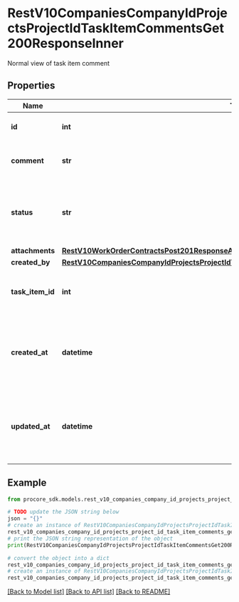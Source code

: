 # RestV10CompaniesCompanyIdProjectsProjectIdTaskItemCommentsGet200ResponseInner

Normal view of task item comment

## Properties

Name | Type | Description | Notes
------------ | ------------- | ------------- | -------------
**id** | **int** | Unique ID of the comment | [optional] 
**comment** | **str** | The actual message of the comment | [optional] 
**status** | **str** | The status of the task item at the time this comment was created | [optional] 
**attachments** | [**RestV10WorkOrderContractsPost201ResponseAttachmentsInner**](RestV10WorkOrderContractsPost201ResponseAttachmentsInner.md) |  | [optional] 
**created_by** | [**RestV10CompaniesCompanyIdProjectsProjectIdTaskItemCommentsGet200ResponseInnerCreatedBy**](RestV10CompaniesCompanyIdProjectsProjectIdTaskItemCommentsGet200ResponseInnerCreatedBy.md) |  | [optional] 
**task_item_id** | **int** | The task item id associated with the comment | [optional] 
**created_at** | **datetime** | The UTC datetime for the creation of the resource in ISO 8601 format. | [optional] 
**updated_at** | **datetime** | The UTC datetime for the last update of the resource in ISO 8601 format. | [optional] 

## Example

```python
from procore_sdk.models.rest_v10_companies_company_id_projects_project_id_task_item_comments_get200_response_inner import RestV10CompaniesCompanyIdProjectsProjectIdTaskItemCommentsGet200ResponseInner

# TODO update the JSON string below
json = "{}"
# create an instance of RestV10CompaniesCompanyIdProjectsProjectIdTaskItemCommentsGet200ResponseInner from a JSON string
rest_v10_companies_company_id_projects_project_id_task_item_comments_get200_response_inner_instance = RestV10CompaniesCompanyIdProjectsProjectIdTaskItemCommentsGet200ResponseInner.from_json(json)
# print the JSON string representation of the object
print(RestV10CompaniesCompanyIdProjectsProjectIdTaskItemCommentsGet200ResponseInner.to_json())

# convert the object into a dict
rest_v10_companies_company_id_projects_project_id_task_item_comments_get200_response_inner_dict = rest_v10_companies_company_id_projects_project_id_task_item_comments_get200_response_inner_instance.to_dict()
# create an instance of RestV10CompaniesCompanyIdProjectsProjectIdTaskItemCommentsGet200ResponseInner from a dict
rest_v10_companies_company_id_projects_project_id_task_item_comments_get200_response_inner_from_dict = RestV10CompaniesCompanyIdProjectsProjectIdTaskItemCommentsGet200ResponseInner.from_dict(rest_v10_companies_company_id_projects_project_id_task_item_comments_get200_response_inner_dict)
```
[[Back to Model list]](../README.md#documentation-for-models) [[Back to API list]](../README.md#documentation-for-api-endpoints) [[Back to README]](../README.md)


